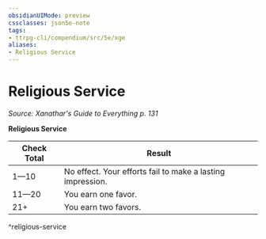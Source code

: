 ```yaml
---
obsidianUIMode: preview
cssclasses: json5e-note
tags:
- ttrpg-cli/compendium/src/5e/xge
aliases:
- Religious Service
---
```

# Religious Service
*Source: Xanathar's Guide to Everything p. 131* 

**Religious Service**

| Check Total | Result |
|-------------|--------|
| 1—10 | No effect. Your efforts fail to make a lasting impression. |
| 11—20 | You earn one favor. |
| 21+ | You earn two favors. |
^religious-service